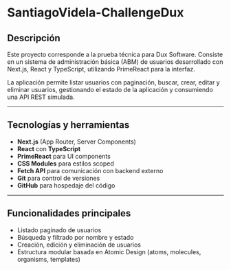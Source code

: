 # SantiagoVidela-ChallengeDux

## Descripción

Este proyecto corresponde a la prueba técnica para Dux Software. Consiste en un sistema de administración básica (ABM) de usuarios desarrollado con Next.js, React y TypeScript, utilizando PrimeReact para la interfaz.

La aplicación permite listar usuarios con paginación, buscar, crear, editar y eliminar usuarios, gestionando el estado de la aplicación y consumiendo una API REST simulada.

---

## Tecnologías y herramientas

- **Next.js** (App Router, Server Components)
- **React** con **TypeScript**
- **PrimeReact** para UI components
- **CSS Modules** para estilos scoped
- **Fetch API** para comunicación con backend externo
- **Git** para control de versiones
- **GitHub** para hospedaje del código

---

## Funcionalidades principales

- Listado paginado de usuarios
- Búsqueda y filtrado por nombre y estado
- Creación, edición y eliminación de usuarios
- Estructura modular basada en Atomic Design (atoms, molecules, organisms, templates)
